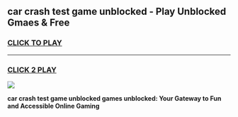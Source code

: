 
## car crash test game unblocked - Play Unblocked Gmaes & Free
<h3>
<a href="https://news.freeplayer.one?title=car_crash_test_game_unblocked&ref=23F">CLICK TO PLAY</a></h3>
<hr>

<h3>
<a href="https://news.freeplayer.one?title=car_crash_test_game_unblocked&ref=23F">CLICK 2 PLAY</a>
  
</h3>

<a href="https://news.freeplayer.one?title=car_crash_test_game_unblocked&ref=23F/"><img src="https://clearcache.store/games.png"></a>


**car crash test game unblocked games unblocked: Your Gateway to Fun and Accessible Online Gaming**
